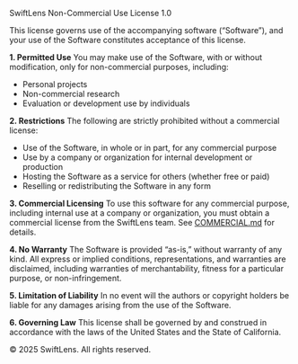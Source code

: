 SwiftLens Non-Commercial Use License 1.0

This license governs use of the accompanying software (“Software”), and your use of the Software constitutes acceptance of this license.

**1. Permitted Use**
You may make use of the Software, with or without modification, only for non-commercial purposes, including:

- Personal projects
- Non-commercial research
- Evaluation or development use by individuals

**2. Restrictions**
The following are strictly prohibited without a commercial license:

- Use of the Software, in whole or in part, for any commercial purpose
- Use by a company or organization for internal development or production
- Hosting the Software as a service for others (whether free or paid)
- Reselling or redistributing the Software in any form

**3. Commercial Licensing**
To use this software for any commercial purpose, including internal use at a company or organization, you must obtain a commercial license from the SwiftLens team. See [COMMERCIAL.md](./COMMERCIAL.md) for details.

**4. No Warranty**
The Software is provided “as-is,” without warranty of any kind. All express or implied conditions, representations, and warranties are disclaimed, including warranties of merchantability, fitness for a particular purpose, or non-infringement.

**5. Limitation of Liability**
In no event will the authors or copyright holders be liable for any damages arising from the use of the Software.

**6. Governing Law**
This license shall be governed by and construed in accordance with the laws of the United States and the State of California.

© 2025 SwiftLens. All rights reserved.
